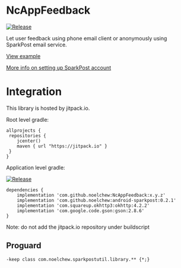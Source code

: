 # NcAppFeedback
[![Release](https://jitpack.io/v/noelchew/NcAppFeedback.svg)](https://jitpack.io/#noelchew/NcAppFeedback)

Let user feedback using phone email client or anonymously using SparkPost email service.

[View example](https://github.com/NoelChew/NcAppFeedback/blob/master/app/src/main/java/com/noelchew/ncappfeedback/MainActivity.java)

[More info on setting up SparkPost account](https://github.com/NoelChew/android-sparkpost/blob/master/README.md#account-setup)

# Integration
This library is hosted by jitpack.io.

Root level gradle:
```
allprojects {
 repositories {
    jcenter()
    maven { url "https://jitpack.io" }
 }
}
```

Application level gradle:

[![Release](https://jitpack.io/v/noelchew/NcAppFeedback.svg)](https://jitpack.io/#noelchew/NcAppFeedback)

```
dependencies {
    implementation 'com.github.noelchew:NcAppFeedback:x.y.z'
    implementation 'com.github.noelchew:android-sparkpost:0.2.1'	
    implementation 'com.squareup.okhttp3:okhttp:4.2.2'	
    implementation 'com.google.code.gson:gson:2.8.6'
}
```
Note: do not add the jitpack.io repository under buildscript

## Proguard
```
-keep class com.noelchew.sparkpostutil.library.** {*;}
```
